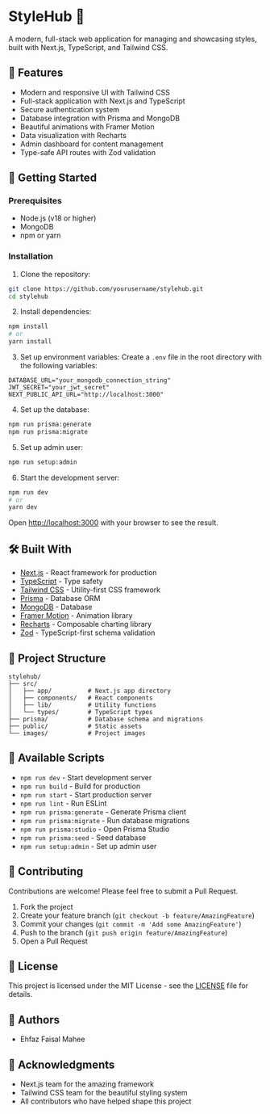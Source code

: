 # StyleHub 🎨

A modern, full-stack web application for managing and showcasing styles, built with Next.js, TypeScript, and Tailwind CSS.

## 🌟 Features

- Modern and responsive UI with Tailwind CSS
- Full-stack application with Next.js and TypeScript
- Secure authentication system
- Database integration with Prisma and MongoDB
- Beautiful animations with Framer Motion
- Data visualization with Recharts
- Admin dashboard for content management
- Type-safe API routes with Zod validation

## 🚀 Getting Started

### Prerequisites

- Node.js (v18 or higher)
- MongoDB
- npm or yarn

### Installation

1. Clone the repository:
```bash
git clone https://github.com/yourusername/stylehub.git
cd stylehub
```

2. Install dependencies:
```bash
npm install
# or
yarn install
```

3. Set up environment variables:
Create a `.env` file in the root directory with the following variables:
```env
DATABASE_URL="your_mongodb_connection_string"
JWT_SECRET="your_jwt_secret"
NEXT_PUBLIC_API_URL="http://localhost:3000"
```

4. Set up the database:
```bash
npm run prisma:generate
npm run prisma:migrate
```

5. Set up admin user:
```bash
npm run setup:admin
```

6. Start the development server:
```bash
npm run dev
# or
yarn dev
```

Open [http://localhost:3000](http://localhost:3000) with your browser to see the result.

## 🛠️ Built With

- [Next.js](https://nextjs.org/) - React framework for production
- [TypeScript](https://www.typescriptlang.org/) - Type safety
- [Tailwind CSS](https://tailwindcss.com/) - Utility-first CSS framework
- [Prisma](https://www.prisma.io/) - Database ORM
- [MongoDB](https://www.mongodb.com/) - Database
- [Framer Motion](https://www.framer.com/motion/) - Animation library
- [Recharts](https://recharts.org/) - Composable charting library
- [Zod](https://zod.dev/) - TypeScript-first schema validation

## 📁 Project Structure

```
stylehub/
├── src/
│   ├── app/          # Next.js app directory
│   ├── components/   # React components
│   ├── lib/          # Utility functions
│   └── types/        # TypeScript types
├── prisma/           # Database schema and migrations
├── public/           # Static assets
└── images/           # Project images
```

## 🔧 Available Scripts

- `npm run dev` - Start development server
- `npm run build` - Build for production
- `npm run start` - Start production server
- `npm run lint` - Run ESLint
- `npm run prisma:generate` - Generate Prisma client
- `npm run prisma:migrate` - Run database migrations
- `npm run prisma:studio` - Open Prisma Studio
- `npm run prisma:seed` - Seed database
- `npm run setup:admin` - Set up admin user

## 🤝 Contributing

Contributions are welcome! Please feel free to submit a Pull Request.

1. Fork the project
2. Create your feature branch (`git checkout -b feature/AmazingFeature`)
3. Commit your changes (`git commit -m 'Add some AmazingFeature'`)
4. Push to the branch (`git push origin feature/AmazingFeature`)
5. Open a Pull Request

## 📝 License

This project is licensed under the MIT License - see the [LICENSE](LICENSE) file for details.

## 👥 Authors

- Ehfaz Faisal Mahee

## 🙏 Acknowledgments

- Next.js team for the amazing framework
- Tailwind CSS team for the beautiful styling system
- All contributors who have helped shape this project
